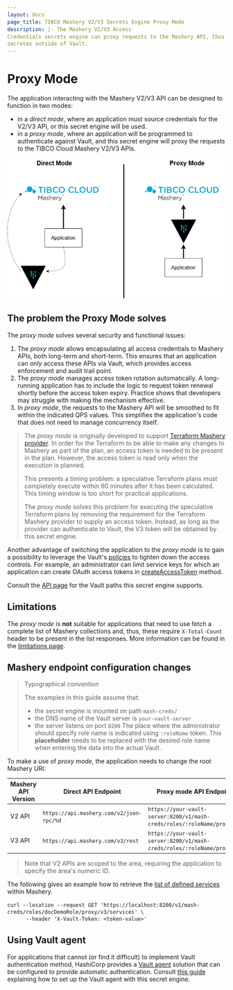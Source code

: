 ```yaml
---
layout: docs 
page_title: TIBCO Mashery V2/V3 Secrets Engine Proxy Mode 
description: |- The Mashery V2/V3 Access
Credentials secrets engine can proxy requests to the Mashery API, thus removing the needs to distribute the Mashery
secretes outside of Vault.
---
```


# Proxy Mode

The application interacting with the Mashery V2/V3 API can be designed to function in two modes:

- in a _direct mode_, where an application must source credentials for the V2/V3 API, or this secret engine will be
  used.
- in a _proxy mode_, where an application will be programmed to authenticate against Vault, and this secret engine will
  proxy the requests to the TIBCO Cloud Mashery V2/V3 APIs.

![Direct vs Proxy Modes](proxyMode.png)

## The problem the Proxy Mode solves

The _proxy mode_ solves several security and functional issues:

1. The _proxy mode_ allows encapsulating all access credentials to Mashery APIs, both long-term and short-term. This
   ensures that an application can _only_ access these APIs via Vault, which provides access enforcement and audit trail
   point.
2. The _proxy mode_ manages access token rotation automatically. A long-running application has to include the logic to
   request token renewal shortly before the access token expiry. Practice shows that developers may struggle with making
   the mechanism effective.
3. In _proxy mode_, the requests to the Mashery API will be smoothed to fit within the indicated QPS values. This
   simplifies the application's code that does not need to manage concurrency itself.

> The _proxy mode_ is originally developed to support [Terraform Mashery provider](https://github.com/aliakseiyanchuk/mashery-terraform-provider).
> In order for the Terraform to be able to make any changes to Mashery as part of the plan, an access token
> is needed to be present in the plan. However, the access token is read only when the execution is planned.
>
> This presents a timing problem: a speculative Terraform plans must completely execute within 60 minutes after it
> has been calculated. This timing window is too short for practical applications.
>
> The _proxy mode_ solves this problem for executing the speculative Terraform plans by removing the
> requirement for the Terraform Mashery provider to supply an access token. Instead, as long as the
> provider can authenticate to Vault, the V3 token will be obtained by this secret engine.

Another advantage of switching the application to the _proxy mode_ is to gain a possibility to leverage
the Vault's [policies](https://www.vaultproject.io/docs/concepts/policies) to tighten down the access
controls. For example, an administrator can limit service keys for which an application can create
OAuth access tokens in [createAccessToken](https://support.mashery.com/docs/read/mashery_api/20/oauth_supporting_methods/methods/createAccessToken)
method.

Consult the [API page](api.html.markdown) for the Vault paths this secret engine supports.

## Limitations

The _proxy mode_ is **not** suitable for applications that need to use fetch a complete list of Mashery collections and,
thus, these require `X-Total-Count` header to be present in the list responses. More information can be found in
the [limitations page](limitations.html.markdown).

## Mashery endpoint configuration changes

> Typographical convention
>
> The examples in this guide assume that:
> - the secret engine is mounted on path `mash-creds/`
> - the DNS name of the Vault server is `your-vault-server` 
> - the server listens on port `8200`
> The place where the administrator should specify role name is indicated using `:roleName` token. This __placeholder__
> needs to be replaced with the desired role name when entering the data into the actual Vault.

To make a use of _proxy mode_, the application needs to change the root Mashery URI:

| Mashery API Version | Direct API Endpoint                      | Proxy mode API Endpoint                                                 |
|---------------------|------------------------------------------|-------------------------------------------------------------------------|
| V2 API              | `https://api.mashery.com/v2/json-rpc/%d` | `https://your-vault-server:8200/v1/mash-creds/roles/:roleName/proxy/v2` |
| V3 API              | `https://api.mashery.com/v3/rest`        | `https://your-vault-server:8200/v1/mash-creds/roles/:roleName/proxy/v3` |

> Note that V2 APIs are scoped to the area, requiring the application to specify the area's numeric ID.
 
The following gives an example how to retrieve the [list of defined services](https://support.mashery.com/docs/read/mashery_api/30/resources/services)
within Mashery.
```shell
curl --location --request GET 'https://localhost:8200/v1/mash-creds/roles/docDemoRole/proxy/v3/services' \
      --header 'X-Vault-Token: <token-value>'
```

## Using Vault agent

For applications that cannot (or find it difficult) to implement Vault authentication method, HashiCorp
provides a [Vault agent](https://www.vaultproject.io/docs/agent) solution that can be configured to provide
automatic authentication. Consult [this guide](agent.html.markdown) explaining how to set up the Vault
agent with this secret engine.